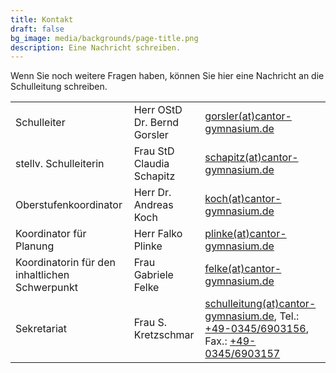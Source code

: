 ```yaml
---
title: Kontakt
draft: false
bg_image: media/backgrounds/page-title.png
description: Eine Nachricht schreiben.
---
```

Wenn Sie noch weitere Fragen haben, können Sie hier eine Nachricht an die Schulleitung schreiben.

| | | |
|---|---|---|
|Schulleiter|Herr OStD Dr. Bernd Gorsler|[gorsler(at)cantor-gymnasium.de](mailto:gorsler@cantor-gymnasium.de)|
|stellv. Schulleiterin|Frau StD Claudia Schapitz|[schapitz(at)cantor-gymnasium.de](mailto:schapitz@cantor-gymnasium.de)|
|Oberstufenkoordinator|Herr Dr. Andreas Koch|[koch(at)cantor-gymnasium.de](mailto:koch@cantor-gymnasium.de)|
|Koordinator für Planung|Herr Falko Plinke|[plinke(at)cantor-gymnasium.de](mailto:plinke@cantor-gymnasium.de)|
|Koordinatorin für den inhaltlichen Schwerpunkt|Frau Gabriele Felke|[felke(at)cantor-gymnasium.de](mailto:felke@cantor-gymnasium.de)|
|Sekretariat|Frau S. Kretzschmar|[schulleitung(at)cantor-gymnasium.de](mailto:schulleitung@cantor-gymnasium.de), Tel.: [+49-0345/6903156](tel:+493456903156), Fax.: [+49-0345/6903157](tel:+493456903157)|

